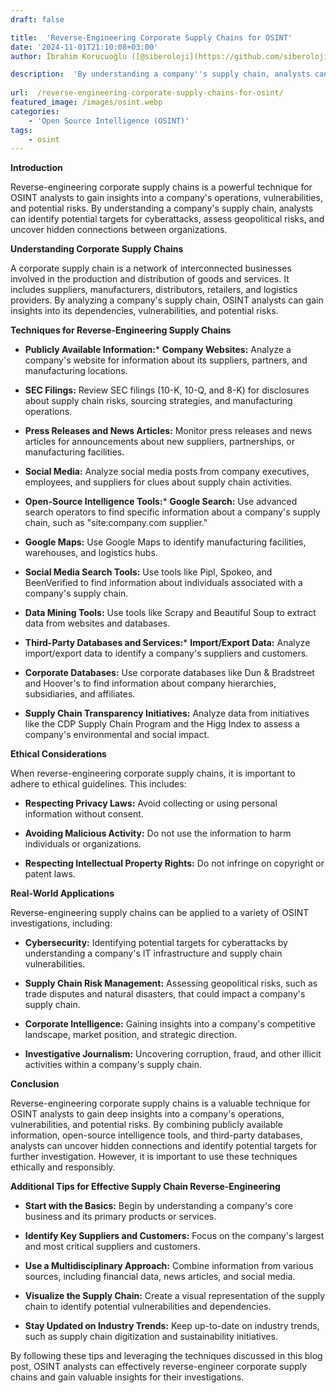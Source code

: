 ```yaml
---
draft: false

title:  'Reverse-Engineering Corporate Supply Chains for OSINT'
date: '2024-11-01T21:10:08+03:00'
author: İbrahim Korucuoğlu ([@siberoloji](https://github.com/siberoloji))

description:  'By understanding a company''s supply chain, analysts can identify potential targets for cyberattacks, assess geopolitical risks, and uncover hidden connections between organizations.' 
 
url:  /reverse-engineering-corporate-supply-chains-for-osint/
featured_image: /images/osint.webp
categories:
    - 'Open Source Intelligence (OSINT)'
tags:
    - osint
---
```



**Introduction**



Reverse-engineering corporate supply chains is a powerful technique for OSINT analysts to gain insights into a company's operations, vulnerabilities, and potential risks. By understanding a company's supply chain, analysts can identify potential targets for cyberattacks, assess geopolitical risks, and uncover hidden connections between organizations.



**Understanding Corporate Supply Chains**



A corporate supply chain is a network of interconnected businesses involved in the production and distribution of goods and services. It includes suppliers, manufacturers, distributors, retailers, and logistics providers. By analyzing a company's supply chain, OSINT analysts can gain insights into its dependencies, vulnerabilities, and potential risks.



**Techniques for Reverse-Engineering Supply Chains**


* **Publicly Available Information:*** **Company Websites:** Analyze a company's website for information about its suppliers, partners, and manufacturing locations.

* **SEC Filings:** Review SEC filings (10-K, 10-Q, and 8-K) for disclosures about supply chain risks, sourcing strategies, and manufacturing operations.

* **Press Releases and News Articles:** Monitor press releases and news articles for announcements about new suppliers, partnerships, or manufacturing facilities.

* **Social Media:** Analyze social media posts from company executives, employees, and suppliers for clues about supply chain activities.



* **Open-Source Intelligence Tools:*** **Google Search:** Use advanced search operators to find specific information about a company's supply chain, such as "site:company.com supplier."

* **Google Maps:** Use Google Maps to identify manufacturing facilities, warehouses, and logistics hubs.

* **Social Media Search Tools:** Use tools like Pipl, Spokeo, and BeenVerified to find information about individuals associated with a company's supply chain.

* **Data Mining Tools:** Use tools like Scrapy and Beautiful Soup to extract data from websites and databases.



* **Third-Party Databases and Services:*** **Import/Export Data:** Analyze import/export data to identify a company's suppliers and customers.

* **Corporate Databases:** Use corporate databases like Dun &amp; Bradstreet and Hoover's to find information about company hierarchies, subsidiaries, and affiliates.

* **Supply Chain Transparency Initiatives:** Analyze data from initiatives like the CDP Supply Chain Program and the Higg Index to assess a company's environmental and social impact.

**Ethical Considerations**



When reverse-engineering corporate supply chains, it is important to adhere to ethical guidelines. This includes:


* **Respecting Privacy Laws:** Avoid collecting or using personal information without consent.

* **Avoiding Malicious Activity:** Do not use the information to harm individuals or organizations.

* **Respecting Intellectual Property Rights:** Do not infringe on copyright or patent laws.




**Real-World Applications**



Reverse-engineering supply chains can be applied to a variety of OSINT investigations, including:


* **Cybersecurity:** Identifying potential targets for cyberattacks by understanding a company's IT infrastructure and supply chain vulnerabilities.

* **Supply Chain Risk Management:** Assessing geopolitical risks, such as trade disputes and natural disasters, that could impact a company's supply chain.

* **Corporate Intelligence:** Gaining insights into a company's competitive landscape, market position, and strategic direction.

* **Investigative Journalism:** Uncovering corruption, fraud, and other illicit activities within a company's supply chain.




**Conclusion**



Reverse-engineering corporate supply chains is a valuable technique for OSINT analysts to gain deep insights into a company's operations, vulnerabilities, and potential risks. By combining publicly available information, open-source intelligence tools, and third-party databases, analysts can uncover hidden connections and identify potential targets for further investigation. However, it is important to use these techniques ethically and responsibly.



**Additional Tips for Effective Supply Chain Reverse-Engineering**


* **Start with the Basics:** Begin by understanding a company's core business and its primary products or services.

* **Identify Key Suppliers and Customers:** Focus on the company's largest and most critical suppliers and customers.

* **Use a Multidisciplinary Approach:** Combine information from various sources, including financial data, news articles, and social media.

* **Visualize the Supply Chain:** Create a visual representation of the supply chain to identify potential vulnerabilities and dependencies.

* **Stay Updated on Industry Trends:** Keep up-to-date on industry trends, such as supply chain digitization and sustainability initiatives.




By following these tips and leveraging the techniques discussed in this blog post, OSINT analysts can effectively reverse-engineer corporate supply chains and gain valuable insights for their investigations.

